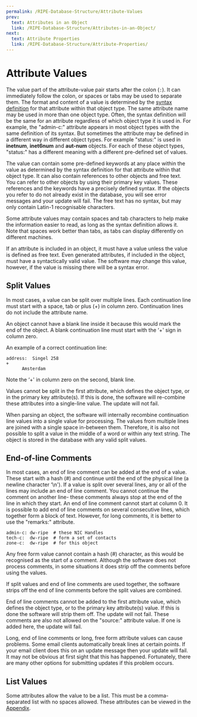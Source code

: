 ```yaml
---
permalink: /RIPE-Database-Structure/Attribute-Values
prev:
  text: Attributes in an Object
  link: /RIPE-Database-Structure/Attributes-in-an-Object/
next:
  text: Attribute Properties
  link: /RIPE-Database-Structure/Attribute-Properties/
---
```


# Attribute Values

The value part of the attribute-value pair starts after the colon (`:`). It can immediately follow the colon, or spaces or tabs may be used to separate them. The format and content of a value is determined by the [syntax definition](../Appendices/Appendix-A--Syntax-of-Object-Attributes/#appendix-a-syntax-of-object-attributes) for that attribute within that object type. The same attribute name may be used in more than one object type. Often, the syntax definition will be the same for an attribute regardless of which object type it is used in. For example, the "admin-c:" attribute appears in most object types with the same definition of its syntax. But sometimes the attribute may be defined in a different way in different object types. For example "status:" is used in **inetnum**, **inet6num** and **aut-num** objects. For each of these object types, "status:" has a different meaning with a different pre-defined set of values.

The value can contain some pre-defined keywords at any place within the value as determined by the syntax definition for that attribute within that object type. It can also contain references to other objects and free text. You can refer to other objects by using their primary key values. These references and the keywords have a precisely defined syntax. If the objects you refer to do not already exist in the database, you will see error messages and your update will fail. The free text has no syntax, but may only contain Latin-1 recognisable characters.

Some attribute values may contain spaces and tab characters to help make the information easier to read, as long as the syntax definition allows it. Note that spaces work better than tabs, as tabs can display differently on different machines.

If an attribute is included in an object, it must have a value unless the value is defined as free text. Even generated attributes, if included in the object, must have a syntactically valid value. The software may change this value, however, if the value is missing there will be a syntax error.



## Split Values

In most cases, a value can be split over multiple lines. Each continuation line must start with a space, tab or plus (+) in column zero. Continuation lines do not include the attribute name.

An object cannot have a blank line inside it because this would mark the end of the object. A blank continuation line must start with the ‘+' sign in column zero.

An example of a correct continuation line:

    address:  Singel 258
    +
          Amsterdam 

Note the ‘+' in column zero on the second, blank line.

Values cannot be split in the first attribute, which defines the object type, or in the primary key attribute(s). If this is done, the software will re-combine these attributes into a single-line value. The update will not fail.

When parsing an object, the software will internally recombine continuation line values into a single value for processing. The values from multiple lines are joined with a single space in-between them. Therefore, it is also not possible to split a value in the middle of a word or within any text string. The object is stored in the database with any valid split values.




## End-of-line Comments

In most cases, an end of line comment can be added at the end of a value. These start with a hash (#) and continue until the end of the physical line (a newline character ‘\n'). If a value is split over several lines, any or all of the lines may include an end of line comment. You cannot continue the comment on another line- these comments always stop at the end of the line in which they start. An end of line comment cannot start at column 0. It is possible to add end of line comments on several consecutive lines, which together form a block of text. However, for long comments, it is better to use the "remarks:" attribute.

    admin-c: dw-ripe  # these NIC Handles
    tech-c:  dw-ripe  # form a set of contacts
    zone-c:  dw-ripe  # for this object

Any free form value cannot contain a hash (#) character, as this would be recognised as the start of a comment. Although the software does not process comments, in some situations it does strip off the comments before using the values.

If split values and end of line comments are used together, the software strips off the end of line comments before the split values are combined.

End of line comments cannot be added to the first attribute value, which defines the object type, or to the primary key attribute(s) value. If this is done the software will strip them off. The update will not fail. These comments are also not allowed on the "source:" attribute value. If one is added here, the update will fail.

Long, end of line comments or long, free form attribute values can cause problems. Some email clients automatically break lines at certain points. If your email client does this on an update message then your update will fail. It may not be obvious at first sight that this has happened. Fortunately, there are many other options for submitting updates if this problem occurs.


## List Values

Some attributes allow the value to be a list. This must be a comma-separated list with no spaces allowed. These attributes can be viewed in the [Appendix](../Appendices/Appendix-A--Syntax-of-Object-Attributes/#appendix-a-syntax-of-object-attributes).

